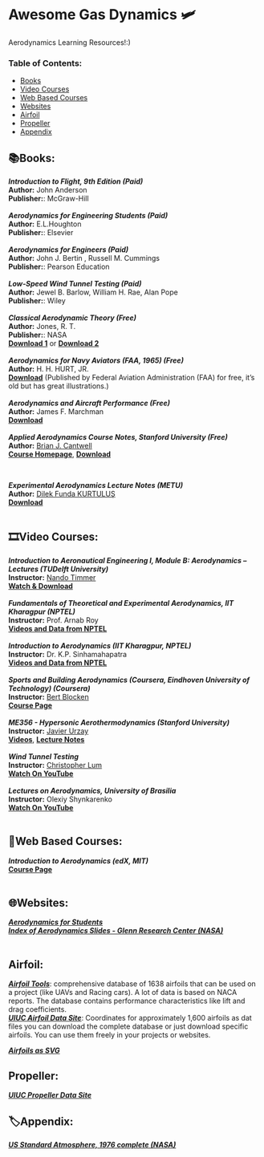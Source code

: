 # Awesome Gas Dynamics :small_airplane:	
Aerodynamics Learning Resources!:)

### **Table of Contents:**
* [Books](#booksbooks)
* [Video Courses](#film_stripvideo-courses)
* [Web Based Courses](#open_bookweb-based-courses)
* [Websites](#globe_with_meridianswebsites)
* [Airfoil](#airfoil)
* [Propeller](#propeller)
* [Appendix](#labelappendix)


## :books:Books:
***Introduction to Flight, 9th Edition (Paid)*** <br />
**Author:** John Anderson <br />
**Publisher:**: McGraw-Hill <br />
 <br />
***Aerodynamics for Engineering Students (Paid)*** <br />
**Author:** E.L.Houghton <br />
**Publisher:**: Elsevier <br />
 <br />
***Aerodynamics for Engineers (Paid)*** <br />
**Author:** John J. Bertin , Russell M. Cummings  <br />
**Publisher:**: Pearson Education <br />
 <br />
 ***Low-Speed Wind Tunnel Testing (Paid)*** <br />
**Author:** Jewel B. Barlow, William H. Rae, Alan Pope <br />
**Publisher:**: Wiley <br />
<br />
***Classical Aerodynamic Theory (Free)*** <br />
**Author:** Jones, R. T. <br />
**Publisher:**: NASA <br />
[**Download 1**](https://ntrs.nasa.gov/api/citations/19800006774/downloads/19800006774.pdf) or [**Download 2**](https://stanford.edu/~cantwell/AA200_Course_Material/AA200_References/Jones_Classical_Aerodynamic_Theory.pdf)  <br />
<br />
***Aerodynamics for Navy Aviators (FAA, 1965) (Free)*** <br />
**Author:** H. H. HURT, JR. <br />
[**Download**](https://www.faa.gov/sites/faa.gov/files/regulations_policies/handbooks_manuals/aviation/00-80T-80.pdf) (Published by Federal Aviation Administration (FAA) for free, it’s old but has great illustrations.)<br />
<br />
***Aerodynamics and Aircraft Performance (Free)*** <br />
**Author:** James F. Marchman <br />
[**Download**](https://eng.libretexts.org/Bookshelves/Aerospace_Engineering/Aerodynamics_and_Aircraft_Performance_(Marchman))  <br />
 <br />
***Applied Aerodynamics Course Notes, Stanford University (Free)*** <br />
**Author:** [Brian J. Cantwell](https://stanford.edu/~cantwell/) <br />
[**Course Homepage**](https://stanford.edu/~cantwell/AA200_Course_Material/), [**Download**](https://stanford.edu/~cantwell/AA200_Course_Material/AA200_Course_Notes/)  <br />

 <br />
 
***Experimental Aerodynamics Lecture Notes (METU)*** <br />
**Author:** [Dilek Funda KURTULUŞ](https://avesis.metu.edu.tr/kurtulus) <br />
[**Download**](https://ocw.metu.edu.tr/course/view.php?id=66)  <br />
 <br />


## :film_strip:Video Courses: 

***Introduction to Aeronautical Engineering I, Module B: Aerodynamics – Lectures (TUDelft University)*** <br />
**Instructor:** [Nando Timmer](https://online-learning.tudelft.nl/instructors/nando-timmer/) <br />
[**Watch & Download**](https://ocw.tudelft.nl/courses/introduction-aeronautical-engineering/subjects/module-b-aerodynamics/) <br />
 <br />
***Fundamentals of Theoretical and Experimental Aerodynamics, IIT Kharagpur (NPTEL)*** <br />
**Instructor:** Prof. Arnab Roy <br />
[**Videos and Data from NPTEL**](https://nptel.ac.in/courses/101105088)  <br />
 <br />
***Introduction to Aerodynamics (IIT Kharagpur, NPTEL)*** <br />
**Instructor:** Dr. K.P. Sinhamahapatra <br />
[**Videos and Data from NPTEL**](https://nptel.ac.in/courses/101105059)  <br />
 <br />
***Sports and Building Aerodynamics (Coursera, Eindhoven University of Technology) (Coursera)*** <br />
**Instructor:** [Bert Blocken](https://www.tue.nl/en/research/researchers/bert-blocken/) <br />
[**Course Page**](https://www.coursera.org/learn/sports-building-aerodynamics)  <br />
 <br />
***ME356 - Hypersonic Aerothermodynamics (Stanford University)*** <br />
**Instructor:** [Javier Urzay](https://web.stanford.edu/~jurzay/) <br />
[**Videos**](https://youtube.com/playlist?list=PL04kBjbWQWOPYBfbw2zqnMbWHNjU3MDYB), [**Lecture Notes**](http://www.stanford.edu/~jurzay/ME356_files/ME356_Urzay_Instructor_Notes.pdf)  <br />
 <br />
***Wind Tunnel Testing*** <br />
**Instructor:** [Christopher Lum](http://faculty.washington.edu/lum/EducationalVideos.htm) <br />
[**Watch On YouTube**](https://youtube.com/playlist?list=PLxdnSsBqCrrEbjML0UneRVLn8YDoxql-i)  <br />
 <br />
***Lectures on Aerodynamics, University of Brasilia*** <br />
**Instructor:** Olexiy Shynkarenko <br />
[**Watch On YouTube**](https://youtube.com/playlist?list=PLhwqhcexBHpUfIlq-6XxDw3xEEN3-KN3V)  <br />
 <br />

## :open_book:Web Based Courses:  <br />

***Introduction to Aerodynamics (edX, MIT)***  <br />
[**Course Page**](https://www.edx.org/course/introduction-to-aerodynamics-2)  <br />
 <br />
## :globe_with_meridians:Websites:

[***Aerodynamics for Students***](http://www.aerodynamics4students.com/)  <br />
[***Index of Aerodynamics Slides - Glenn Research Center (NASA)***](https://www.grc.nasa.gov/www/k-12/airplane/short.html)  <br />
 <br />
 
## Airfoil:
[***Airfoil Tools***](http://airfoiltools.com/): 
comprehensive database of 1638 airfoils that can be used on a project (like UAVs and Racing cars). A lot of data is based on NACA reports. The database contains performance characteristics like lift and drag coefficients. <br />
[***UIUC Airfoil Data Site***](https://m-selig.ae.illinois.edu/ads/coord_database.html):
Coordinates for approximately 1,600 airfoils as dat files you can download the complete database or just download specific airfoils. You can use them freely in your projects or websites.

[***Airfoils as SVG***](https://m-selig.ae.illinois.edu/ads/frink/airfoils.svg)

## Propeller:
[***UIUC Propeller Data Site***](https://m-selig.ae.illinois.edu/props/propDB.html) 

## :label:Appendix:
[***US Standard Atmosphere, 1976 complete (NASA)***](https://www.ngdc.noaa.gov/stp/space-weather/online-publications/miscellaneous/us-standard-atmosphere-1976/us-standard-atmosphere_st76-1562_noaa.pdf)  <br />
